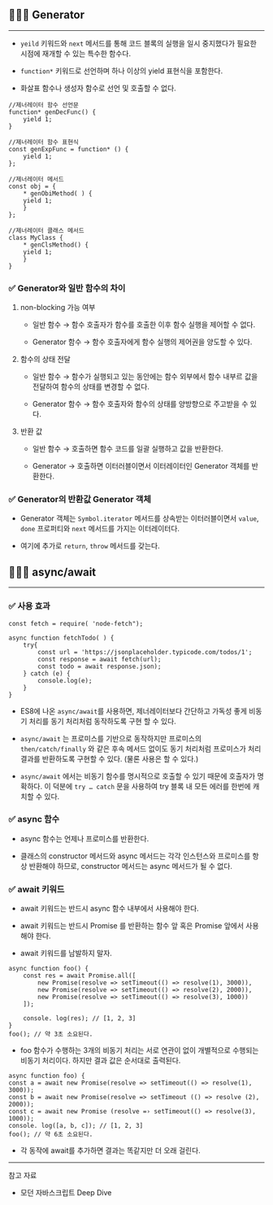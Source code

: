 ## 🧑🏻‍💻 Generator

---

- `yeild` 키워드와 `next` 메서드를 통해 코드 블록의 실행을 일시 중지했다가 필요한 시점에 재개할 수 있는 특수한 함수다.

- `function*` 키워드로 선언하며 하나 이상의 yield 표현식을 포함한다.

- 화살표 함수나 생성자 함수로 선언 및 호출할 수 없다.

```tsx
//제너레이터 함수 선언문
function* genDecFunc() {
	yield 1;
}

//제너레이터 함수 표현식
const genExpFunc = function* () {
	yield 1;
};

//제너레이터 메서드
const obj = {
	* genObiMethod( ) {
	yield 1;
	}
};

//제너레이터 클래스 메서드
class MyClass {
	* genClsMethod() {
	yield 1;
	}
}
```

### ✅ Generator와 일반 함수의 차이

1. non-blocking 가능 여부
    - 일반 함수 → 함수 호출자가 함수를 호출한 이후 함수 실행을 제어할 수 없다.
        
    - Generator 함수 → 함수 호출자에게 함수 실행의 제어권을 양도할 수 있다.


2. 함수의 상태 전달
    - 일반 함수 → 함수가 실행되고 있는 동안에는 함수 외부에서 함수 내부르 값을 전달하여 함수의 상태를 변경할 수 없다.
        
    - Generator 함수 → 함수 호출자와 함수의 상태를 양방향으로 주고받을 수 있다.


3. 반환 값
    - 일반 함수 → 호출하면 함수 코드를 일괄 실행하고 값을 반환한다.
        
    - Generator → 호출하면 이터러블이면서 이터레이터인 Generator 객체를 반환한다.
        

### ✅ Generator의 반환값 Generator 객체

- Generator 객체는 `Symbol.iterator` 메서드를 상속받는 이터러블이면서 `value`, `done` 프로퍼티와 `next` 메서드를 가지는 이터레이터다.

- 여기에 추가로 `return`, `throw` 메서드를 갖는다.

## 🧑🏻‍💻 async/await

---

### ✅ 사용 효과

```tsx
const fetch = require( 'node-fetch");

async function fetchTodo( ) {
	try{
		const url = 'https://jsonplaceholder.typicode.com/todos/1';
		const response = await fetch(url);
		const todo = await response.json);
	} catch (e) {
		console.log(e);
	}
}
```

- ES8에 나온 `async/await`를 사용하면, 제너레이터보다 간단하고 가독성 좋게 비동기 처리를 동기 처리처럼 동작하도록 구현 할 수 있다.

- `async/await` 는 프로미스를 기반으로 동작하지만 프로미스의 `then/catch/finally` 와 같은 후속 메서드 없이도 동기 처리처럼 프로미스가 처리 결과를 반환하도록 구현할 수 있다. (물론 사용은 할 수 있다.)

- `async/await` 에서는 비동기 함수를 명시적으로 호출할 수 있기 때문에 호출자가 명확하다. 이 덕분에 `try … catch` 문을 사용하여 try 블록 내 모든 에러를 한번에 캐치할 수 있다.

### ✅ async 함수

- async 함수는 언제나 프로미스를 반환한다.

- 클래스의 constructor 메서드와  async 메서드는 각각 인스턴스와 프로미스를 항상 반환해야 하므로, constructor 메서드는 async 메서드가 될 수 없다.

### ✅ await 키워드

- await 키워드는 반드시 async 함수 내부에서 사용해야 한다.

- await 키워드는 반드시 Promise 를 반환하는 함수 앞 혹은 Promise 앞에서 사용해야 한다.

- await 키워드를 남발하지 말자.

```tsx
async function foo() {
	const res = await Promise.all([
		new Promise(resolve => setTimeout(() => resolve(1), 3000)), 
		new Promise(resolve => setTimeout(() => resolve(2), 2000)), 
		new Promise(resolve => setTimeout(() => resolve(3), 1000))
	]);

	console. log(res); // [1, 2, 3]
}
foo(); // 약 3초 소요된다.
```

- foo 함수가 수행하는 3개의 비동기 처리는 서로 연관이 없이 개별적으로 수행되는 비동기 처리이다. 하지만 결과 값은 순서대로 출력된다.

```tsx
async function foo) {
const a = await new Promise(resolve => setTimeout(() => resolve(1), 3000));
const b = await new Promise(resolve => setTimeout (() => resolve (2), 2000));
const c = await new Promise (resolve =› setTimeout(() => resolve(3), 1000));
console. log([a, b, c]); // [1, 2, 3]
foo(); // 약 6초 소요된다.
```

- 각 동작에 await를 추가하면 결과는 똑같지만 더 오래 걸린다.

---
참고 자료
- 모던 자바스크립트 Deep Dive 